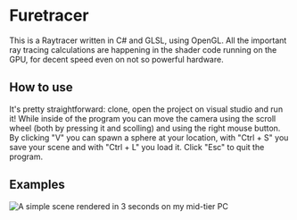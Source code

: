 # Furetracer
This is a Raytracer written in C# and GLSL, using OpenGL.
All the important ray tracing calculations are happening in the shader code running on the GPU,
 for decent speed even on not so powerful hardware.
## How to use
It's pretty straightforward: clone, open the project on visual studio and run it!
While inside of the program you can move the camera using the scroll wheel (both by pressing it and scolling) and using the right mouse button.
By clicking "V" you can spawn a sphere at your location, with "Ctrl + S" you save your scene and with "Ctrl + L" you load it.
Click "Esc" to quit the program.

## Examples

![A simple scene rendered in 3 seconds on my mid-tier PC](https://cdn.discordapp.com/attachments/900407826755772437/1123351978890756228/image.png)
